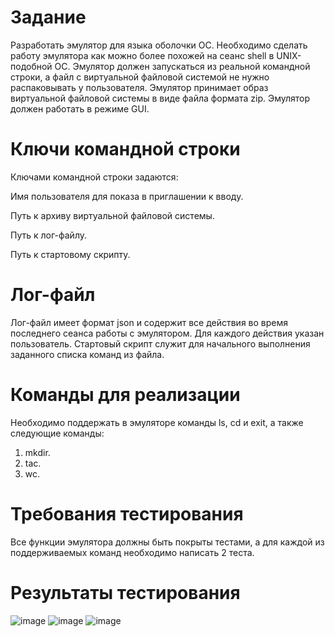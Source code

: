 # Задание

Разработать эмулятор для языка оболочки ОС. Необходимо сделать работу
эмулятора как можно более похожей на сеанс shell в UNIX-подобной ОС.
Эмулятор должен запускаться из реальной командной строки, а файл с
виртуальной файловой системой не нужно распаковывать у пользователя.
Эмулятор принимает образ виртуальной файловой системы в виде файла формата
zip. Эмулятор должен работать в режиме GUI.
# Ключи командной строки
Ключами командной строки задаются:

Имя пользователя для показа в приглашении к вводу.

Путь к архиву виртуальной файловой системы.

Путь к лог-файлу.

Путь к стартовому скрипту.

# Лог-файл
Лог-файл имеет формат json и содержит все действия во время последнего
сеанса работы с эмулятором. Для каждого действия указан пользователь.
Стартовый скрипт служит для начального выполнения заданного списка
команд из файла.

# Команды для реализации
Необходимо поддержать в эмуляторе команды ls, cd и exit, а также
следующие команды:
1. mkdir.
2. tac.
3. wc.
# Требования тестирования
Все функции эмулятора должны быть покрыты тестами, а для каждой из
поддерживаемых команд необходимо написать 2 теста.

# Результаты тестирования
![image](https://github.com/user-attachments/assets/72a7def7-7801-47ee-88b4-f7b617a87444)
![image](https://github.com/user-attachments/assets/f2440b85-7c42-44b8-bbf9-403330ffc540)
![image](https://github.com/user-attachments/assets/ae4f9b03-bb02-4ecb-ae2e-0f9b94612710)
